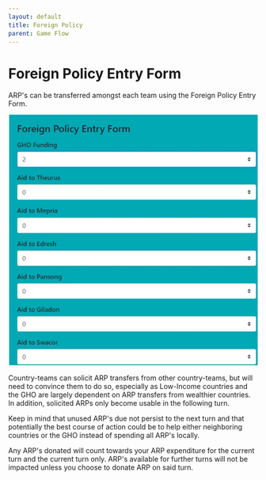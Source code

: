 ```yaml
---
layout: default
title: Foreign Policy
parent: Game Flow
---
```


# Foreign Policy Entry Form

ARP's can be transferred amongst each team using the Foreign Policy Entry Form.

![Foreign Form](https://github.com/CodyCodingCode/Covid-35/blob/gh-pages/assets/images/Foreign_Form.jpg?raw=true)

Country-teams can solicit ARP transfers from other country-teams, but will need to convince them to do so, especially as Low-Income countries and the GHO are 
largely dependent on ARP transfers from wealthier countries. In addition, solicited ARPs only become usable in the following turn.

Keep in mind that unused ARP's due not persist to the next turn and that potentially the best course of action could be to help either neighboring countries or the
GHO instead of spending all ARP's locally.

Any ARP's donated will count towards your ARP expenditure for the current turn and the current turn only. ARP's available for further turns will not be impacted
unless you choose to donate ARP on said turn.
